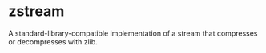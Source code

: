 # zstream
A standard-library-compatible implementation of a stream that compresses or decompresses with zlib.

